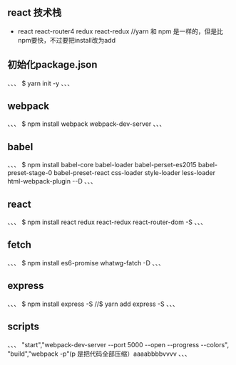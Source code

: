 ## react 技术栈
- react react-router4 redux react-redux
//yarn 和 npm  是一样的，但是比npm要快，不过要把install改为add

## 初始化package.json
、、、
$ yarn init -y
、、、


## webpack
、、、
$ npm install webpack webpack-dev-server
、、、

## babel
、、、
$ npm install babel-core babel-loader babel-perset-es2015 babel-preset-stage-0 babel-preset-react css-loader style-loader less-loader html-webpack-plugin --D
、、、

## react
、、、
$ npm install react redux react-redux react-router-dom -S
、、、

## fetch
、、、
$ npm install es6-promise whatwg-fatch  -D
、、、

## express
、、、
$ npm install express -S
//$ yarn add express -S
、、、

## scripts
、、、
"start","webpack-dev-server --port 5000 --open --progress --colors",
"build","webpack -p"(p 是把代码全部压缩）aaaabbbbvvvv
、、、
